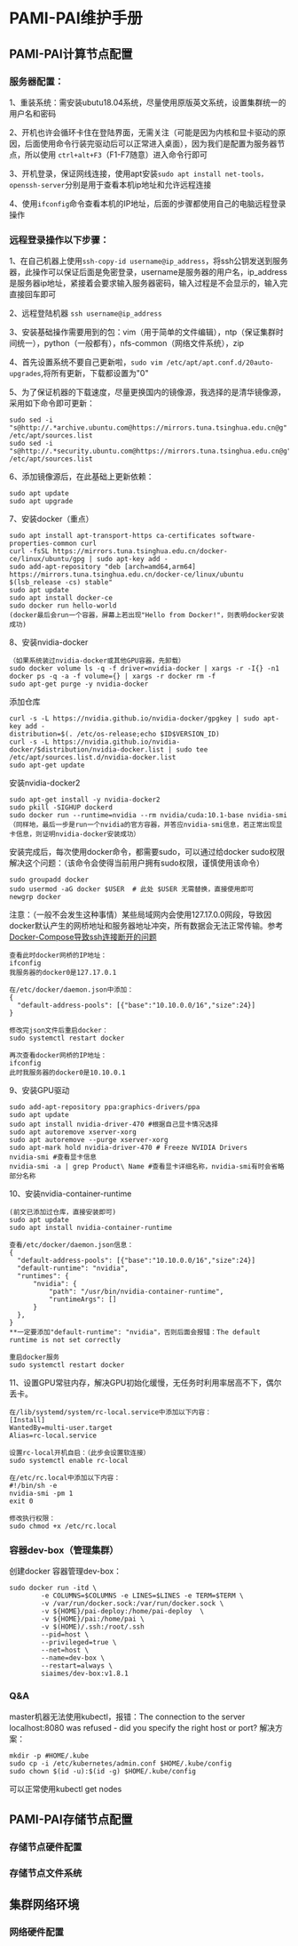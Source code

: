 # PAMI-PAI维护手册
## PAMI-PAI计算节点配置
### 服务器配置：
1、重装系统：需安装ubutu18.04系统，尽量使用原版英文系统，设置集群统一的用户名和密码

2、开机也许会循环卡住在登陆界面，无需关注（可能是因为内核和显卡驱动的原因，后面使用命令行装完驱动后可以正常进入桌面），因为我们是配置为服务器节点，所以使用 ```ctrl+alt+F3```（F1-F7随意）进入命令行即可

3、开机登录，保证网线连接，使用apt安装```sudo apt install net-tools，openssh-server```分别是用于查看本机ip地址和允许远程连接

4、使用```ifconfig```命令查看本机的IP地址，后面的步骤都使用自己的电脑远程登录操作

### 远程登录操作以下步骤：
1、在自己机器上使用```ssh-copy-id username@ip_address```，将ssh公钥发送到服务器，此操作可以保证后面是免密登录，username是服务器的用户名，ip_address是服务器ip地址，紧接着会要求输入服务器密码，输入过程是不会显示的，输入完直接回车即可

2、远程登陆机器 ```ssh username@ip_address```

3、安装基础操作需要用到的包：vim（用于简单的文件编辑），ntp（保证集群时间统一），python（一般都有），nfs-common（网络文件系统），zip

4、首先设置系统不要自己更新啦，```sudo vim /etc/apt/apt.conf.d/20auto-upgrades```,将所有更新，下载都设置为"0"

5、为了保证机器的下载速度，尽量更换国内的镜像源，我选择的是清华镜像源，采用如下命令即可更新：
```
sudo sed -i "s@http://.*archive.ubuntu.com@https://mirrors.tuna.tsinghua.edu.cn@g" /etc/apt/sources.list
sudo sed -i "s@http://.*security.ubuntu.com@https://mirrors.tuna.tsinghua.edu.cn@g" /etc/apt/sources.list
```
6、添加镜像源后，在此基础上更新依赖：
```
sudo apt update
sudo apt upgrade
```
7、安装docker（重点）
```
sudo apt install apt-transport-https ca-certificates software-properties-common curl
curl -fsSL https://mirrors.tuna.tsinghua.edu.cn/docker-ce/linux/ubuntu/gpg | sudo apt-key add -
sudo add-apt-repository "deb [arch=amd64,arm64] https://mirrors.tuna.tsinghua.edu.cn/docker-ce/linux/ubuntu $(lsb_release -cs) stable"
sudo apt update
sudo apt install docker-ce
sudo docker run hello-world
(docker最后会run一个容器，屏幕上若出现"Hello from Docker!"，则表明docker安装成功)
```
8、安装nvidia-docker
```
（如果系统装过nvidia-docker或其他GPU容器，先卸载）
sudo docker volume ls -q -f driver=nvidia-docker | xargs -r -I{} -n1 docker ps -q -a -f volume={} | xargs -r docker rm -f
sudo apt-get purge -y nvidia-docker
```
添加仓库
```
curl -s -L https://nvidia.github.io/nvidia-docker/gpgkey | sudo apt-key add -
distribution=$(. /etc/os-release;echo $ID$VERSION_ID)
curl -s -L https://nvidia.github.io/nvidia-docker/$distribution/nvidia-docker.list | sudo tee /etc/apt/sources.list.d/nvidia-docker.list
sudo apt-get update
```
安装nvidia-docker2
```
sudo apt-get install -y nvidia-docker2
sudo pkill -SIGHUP dockerd
sudo docker run --runtime=nvidia --rm nvidia/cuda:10.1-base nvidia-smi
（同样地，最后一步是run一个nvidia的官方容器，并答应nvidia-smi信息，若正常出现显卡信息，则证明nvidia-docker安装成功）
```
安装完成后，每次使用docker命令，都需要sudo，可以通过给docker sudo权限解决这个问题：（该命令会使得当前用户拥有sudo权限，谨慎使用该命令）
```
sudo groupadd docker
sudo usermod -aG docker $USER  # 此处 $USER 无需替换，直接使用即可
newgrp docker
```
注意：（一般不会发生这种事情）某些局域网内会使用127.17.0.0网段，导致因docker默认产生的网桥地址和服务器地址冲突，所有数据会无法正常传输。参考[Docker-Compose导致ssh连接断开的问题](https://blog.siaimes.me/2021/04/29/p55.html)
```
查看此时docker网桥的IP地址：
ifconfig
我服务器的docker0是127.17.0.1

在/etc/docker/daemon.json中添加：
{
  "default-address-pools": [{"base":"10.10.0.0/16","size":24}]
}

修改完json文件后重启docker：
sudo systemctl restart docker

再次查看docker网桥的IP地址：
ifconfig
此时我服务器的docker0是10.10.0.1
```
9、安装GPU驱动
```
sudo add-apt-repository ppa:graphics-drivers/ppa
sudo apt update
sudo apt install nvidia-driver-470 #根据自己显卡情况选择
sudo apt autoremove xserver-xorg
sudo apt autoremove --purge xserver-xorg
sudo apt-mark hold nvidia-driver-470 # Freeze NVIDIA Drivers
nvidia-smi #查看显卡信息
nvidia-smi -a | grep Product\ Name #查看显卡详细名称，nvidia-smi有时会省略部分名称
```
10、安装nvidia-container-runtime
```
(前文已添加过仓库，直接安装即可)
sudo apt update
sudo apt install nvidia-container-runtime

查看/etc/docker/daemon.json信息：
{
  "default-address-pools": [{"base":"10.10.0.0/16","size":24}]
  "default-runtime": "nvidia",
  "runtimes": {
      "nvidia": {
          "path": "/usr/bin/nvidia-container-runtime",
          "runtimeArgs": []
      }
  },
}
**一定要添加"default-runtime": "nvidia"，否则后面会报错：The default runtime is not set correctly

重启docker服务
sudo systemctl restart docker
```

11、设置GPU常驻内存，解决GPU初始化缓慢，无任务时利用率居高不下，偶尔丢卡。
```
在/lib/systemd/system/rc-local.service中添加以下内容：
[Install]
WantedBy=multi-user.target
Alias=rc-local.service

设置rc-local开机自启：（此步会设置软连接）
sudo systemctl enable rc-local

在/etc/rc.local中添加以下内容：
#!/bin/sh -e
nvidia-smi -pm 1
exit 0

修改执行权限：
sudo chmod +x /etc/rc.local
```

### 容器dev-box（管理集群）
创建docker 容器管理dev-box：
```
sudo docker run -itd \
        -e COLUMNS=$COLUMNS -e LINES=$LINES -e TERM=$TERM \
        -v /var/run/docker.sock:/var/run/docker.sock \
        -v ${HOME}/pai-deploy:/home/pai-deploy  \
        -v ${HOME}/pai:/home/pai \    
        -v $(HOME)/.ssh:/root/.ssh    
        --pid=host \
        --privileged=true \
        --net=host \
        --name=dev-box \
        --restart=always \
        siaimes/dev-box:v1.8.1
```
### Q&A
master机器无法使用kubectl，报错：The connection to the server localhost:8080 was refused - did you specify the right host or port?
解决方案：
```
mkdir -p #HOME/.kube
sudo cp -i /etc/kubernetes/admin.conf $HOME/.kube/config
sudo chown $(id -u):$(id -g) $HOME/.kube/config
```
可以正常使用kubectl get nodes


## PAMI-PAI存储节点配置
### 存储节点硬件配置
### 存储节点文件系统

## 集群网络环境
### 网络硬件配置 